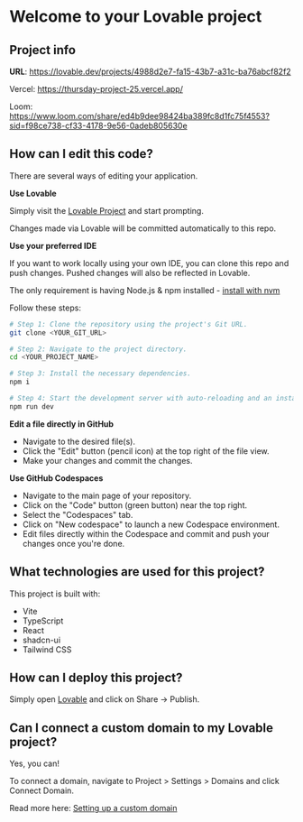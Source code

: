 # Welcome to your Lovable project

## Project info

**URL**: https://lovable.dev/projects/4988d2e7-fa15-43b7-a31c-ba76abcf82f2

Vercel: https://thursday-project-25.vercel.app/

Loom: https://www.loom.com/share/ed4b9dee98424ba389fc8d1fc75f4553?sid=f98ce738-cf33-4178-9e56-0adeb805630e

## How can I edit this code?

There are several ways of editing your application.

**Use Lovable**

Simply visit the [Lovable Project](https://lovable.dev/projects/4988d2e7-fa15-43b7-a31c-ba76abcf82f2) and start prompting.

Changes made via Lovable will be committed automatically to this repo.

**Use your preferred IDE**

If you want to work locally using your own IDE, you can clone this repo and push changes. Pushed changes will also be reflected in Lovable.

The only requirement is having Node.js & npm installed - [install with nvm](https://github.com/nvm-sh/nvm#installing-and-updating)

Follow these steps:

```sh
# Step 1: Clone the repository using the project's Git URL.
git clone <YOUR_GIT_URL>

# Step 2: Navigate to the project directory.
cd <YOUR_PROJECT_NAME>

# Step 3: Install the necessary dependencies.
npm i

# Step 4: Start the development server with auto-reloading and an instant preview.
npm run dev
```

**Edit a file directly in GitHub**

- Navigate to the desired file(s).
- Click the "Edit" button (pencil icon) at the top right of the file view.
- Make your changes and commit the changes.

**Use GitHub Codespaces**

- Navigate to the main page of your repository.
- Click on the "Code" button (green button) near the top right.
- Select the "Codespaces" tab.
- Click on "New codespace" to launch a new Codespace environment.
- Edit files directly within the Codespace and commit and push your changes once you're done.

## What technologies are used for this project?

This project is built with:

- Vite
- TypeScript
- React
- shadcn-ui
- Tailwind CSS

## How can I deploy this project?

Simply open [Lovable](https://lovable.dev/projects/4988d2e7-fa15-43b7-a31c-ba76abcf82f2) and click on Share -> Publish.

## Can I connect a custom domain to my Lovable project?

Yes, you can!

To connect a domain, navigate to Project > Settings > Domains and click Connect Domain.

Read more here: [Setting up a custom domain](https://docs.lovable.dev/tips-tricks/custom-domain#step-by-step-guide)

